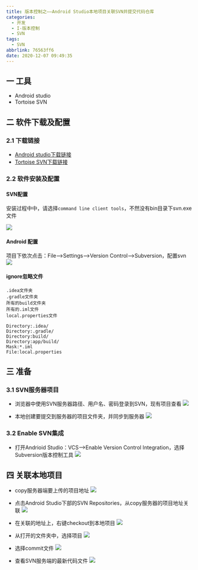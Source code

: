 ```yaml
---
title: 版本控制之——Android Studio本地项目关联SVN并提交代码仓库
categories:
  - 开发
  - I-版本控制
  - SVN
tags:
  - SVN
abbrlink: 76563ff6
date: 2020-12-07 09:49:35
---
```

## 一 工具

* Android studio
* Tortoise SVN

<!--more-->

## 二 软件下载及配置
### 2.1 下载链接

* [Android studio下载链接][21]
* [Tortoise SVN下载链接][22]
### 2.2 软件安装及配置

#### SVN配置

安装过程中中，请选择`command line client tools`，不然没有bin目录下svn.exe文件

![][1]

#### Android 配置

项目下依次点击：File——>Settings——>Version Control——>Subversion，配置svn
![][2]

#### ignore忽略文件

```
.idea文件夹
.gradle文件夹
所有的build文件夹
所有的.iml文件
local.properties文件

Directory:.idea/
Directory:.gradle/
Directory:build/
Directory:app/build/
Mask:*.iml
File:local.properties
```

## 三 准备

### 3.1 SVN服务器项目

* 浏览器中使用SVN服务器路径、用户名、密码登录到SVN，现有项目查看
	![][3]
	
* 本地创建要提交到服务器的项目文件夹，并同步到服务器
  ![][4]
### 3.2 Enable SVN集成

* 打开Andrioid Studio：VCS——>Enable Version Control Integration，选择Subversion版本控制工具
  ![][5]

## 四 关联本地项目

* copy服务器端要上传的项目地址
  ![][6]

* 点击Android Studio下部的SVN Repositories，从copy服务器的项目地址关联
  ![][7]
  
* 在关联的地址上，右键checkout到本地项目
  ![][8]
  
* 从打开的文件夹中，选择项目
  ![][9]

* 选择commit文件
	![][10]

* 查看SVN服务端的最新代码文件
  ![][11]




[1]:https://cdn.jsdelivr.net/gh/PGzxc/CDN/blog-version-control/svn-command-line-install.png
[2]:https://cdn.jsdelivr.net/gh/PGzxc/CDN/blog-version-control/svn-android-studio-absolute-path.png
[3]:https://cdn.jsdelivr.net/gh/PGzxc/CDN/blog-version-control/svn-service-project-view.png
[4]:https://cdn.jsdelivr.net/gh/PGzxc/CDN/blog-version-control/svn-local-folder-create.png
[5]:https://cdn.jsdelivr.net/gh/PGzxc/CDN/blog-version-control/svn-vcs-subversion-choice.png
[6]:https://cdn.jsdelivr.net/gh/PGzxc/CDN/blog-version-control/svn-service-project-copy.png
[7]:https://cdn.jsdelivr.net/gh/PGzxc/CDN/blog-version-control/svn-android-studio-location-repository-relate.png
[8]:https://cdn.jsdelivr.net/gh/PGzxc/CDN/blog-version-control/svn-android-studio-checkout.png
[9]:https://cdn.jsdelivr.net/gh/PGzxc/CDN/blog-version-control/svn-checkout-destination.png
[10]:https://cdn.jsdelivr.net/gh/PGzxc/CDN/blog-version-control/svn-commit-choice.png
[11]:https://cdn.jsdelivr.net/gh/PGzxc/CDN/blog-version-control/svn-finish.png

[21]:https://developer.android.google.cn/studio
[22]:https://tortoisesvn.net/